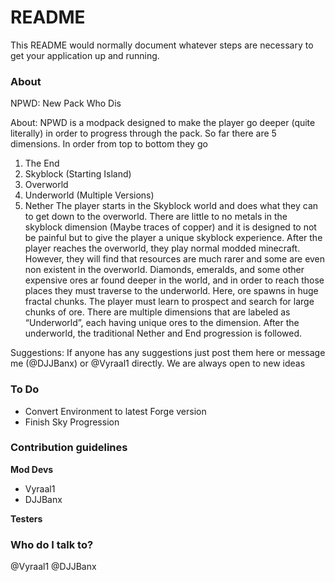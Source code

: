 # README #

This README would normally document whatever steps are necessary to get your application up and running.

### About ###

NPWD: New Pack Who Dis

About: NPWD is a modpack designed to make the player go deeper (quite literally) in order to progress through the pack. So far there are 5 dimensions. In order from top to bottom they go
1. The End
2. Skyblock (Starting Island)
3. Overworld
4. Underworld (Multiple Versions)
5. Nether
The player starts in the Skyblock world and does what they can to get down to the overworld. There are little to no metals in the skyblock dimension (Maybe traces of copper) and it is designed to not be painful but to give the player a unique skyblock experience. After the player reaches the overworld, they play normal modded minecraft. However, they will find that resources are much rarer and some are even non existent in the overworld. Diamonds, emeralds, and some other expensive ores ar found deeper in the world, and in order to reach those places they must traverse to the underworld. Here, ore spawns in huge fractal chunks. The player must learn to prospect and search for large chunks of ore. There are multiple dimensions that are labeled as “Underworld”, each having unique ores to the dimension. After the underworld, the traditional Nether and End progression is followed. 

Suggestions: If anyone has any suggestions just post them here or message me (@DJJBanx) or @Vyraal1 directly. We are always open to new ideas

### To Do ###
* Convert Environment to latest Forge version
* Finish Sky Progression

### Contribution guidelines ###

__Mod Devs__
* Vyraal1
* DJJBanx

__Testers__

### Who do I talk to? ###

@Vyraal1
@DJJBanx